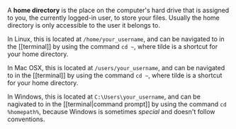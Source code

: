 A **home directory** is the place on the computer's hard drive that is assigned to you, the currently logged-in user, to store your files. Usually the home directory is only accessible to the user it belongs to.

In Linux, this is located at `/home/your_username`, and can be navigated to in the [[terminal]] by using the command `cd ~`, where tilde is a shortcut for your home directory.

In Mac OSX, this is located at `/users/your_username`, and can be navigated to in the [[terminal]] by using the command `cd ~`, where tilde is a shortcut for your home directory.

In Windows, this is located at `C:\Users\your_username`, and can be nagivated to in the [[terminal|command prompt]] by using the command `cd %homepath%`, because Windows is sometimes *special* and doesn't follow conventions.
